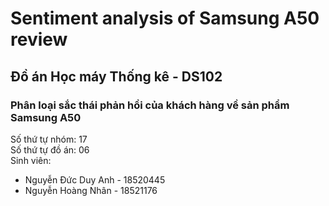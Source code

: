 # Sentiment analysis of Samsung A50 review
## Đồ án Học máy Thống kê - DS102
### Phân loại sắc thái phản hồi của khách hàng về sản phẩm Samsung A50  
Số thứ tự nhóm: 17  
Số thứ tự đồ án: 06  
Sinh viên:  
  * Nguyễn Đức Duy Anh - 18520445  
  * Nguyễn Hoàng Nhân - 18521176
